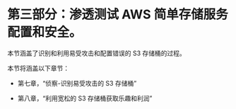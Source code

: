 # 第三部分：渗透测试 AWS 简单存储服务配置和安全。

本节涵盖了识别和利用易受攻击和配置错误的 S3 存储桶的过程。

本节将涵盖以下章节：

+   第七章，“侦察-识别易受攻击的 S3 存储桶”

+   第八章，“利用宽松的 S3 存储桶获取乐趣和利润”
